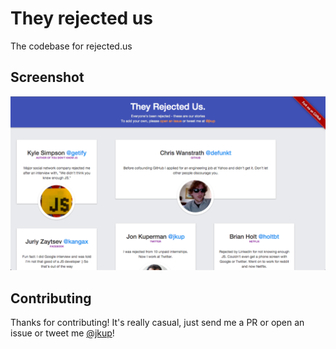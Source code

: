 # They rejected us

The codebase for rejected.us

## Screenshot

![Rejected.us Screenshot](/img/screenshot.png)

## Contributing

Thanks for contributing! It's really casual, just send me a PR or open an issue or tweet me [@jkup](https://twitter.com/jkup)!
